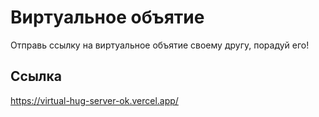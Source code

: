 # Виртуальное объятие
Отправь ссылку на виртуальное объятие своему другу, порадуй его!  
  
  

## Ссылка
https://virtual-hug-server-ok.vercel.app/
